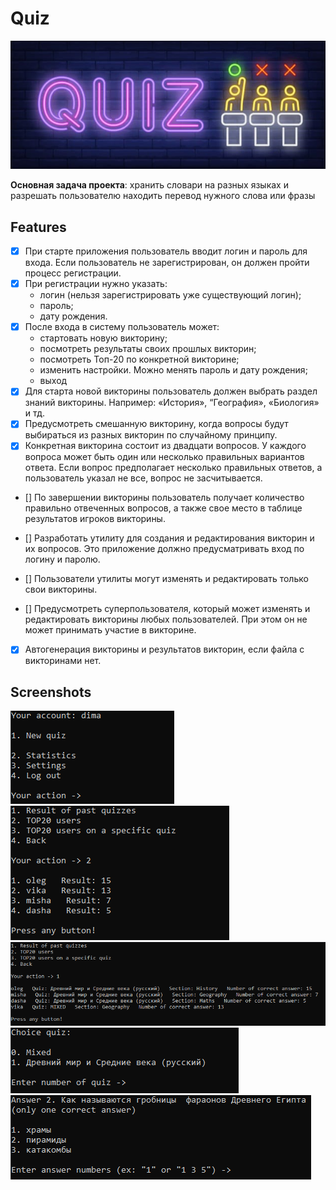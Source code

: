 # Quiz

![](./images/logo.jpg)

**Основная задача проекта**: хранить словари на разных языках и разрешать пользователю находить перевод нужного слова или фразы

## Features

* [x] При старте приложения пользователь вводит логин и пароль для входа. Если пользователь не зарегистрирован, он должен пройти процесс регистрации.
* [x] При регистрации нужно указать:
	- логин (нельзя зарегистрировать уже существующий логин);
	- пароль;
	- дату рождения.
* [x] После входа в систему пользователь может:
	- стартовать новую викторину;
	- посмотреть результаты своих прошлых викторин;
	- посмотреть Топ-20 по конкретной викторине;
	- изменить настройки. Можно менять пароль и дату рождения;
	- выход
* [x] Для старта новой викторины пользователь должен выбрать раздел знаний
викторины. Например: «История», “География», «Биология» и тд.
* [x] Предусмотреть смешанную викторину, когда вопросы будут выбираться из разных викторин по случайному принципу.
* [x] Конкретная викторина состоит из двадцати вопросов. У каждого вопроса
может быть один или несколько правильных вариантов ответа. Если вопрос предполагает несколько правильных ответов, а пользователь указал
не все, вопрос не засчитывается.
* [] По завершении викторины пользователь получает количество правильно
отвеченных вопросов, а также свое место в таблице результатов игроков
викторины.

* [] Разработать утилиту для создания и редактирования
викторин и их вопросов. Это приложение должно предусматривать вход по логину и паролю.
* [] Пользователи утилиты могут изменять и редактировать только свои викторины.
* [] Предусмотреть суперпользователя, который может изменять и редактировать викторины любых пользователей. При этом он не может принимать участие в викторине.
* [x] Автогенерация викторины и результатов викторин, если файла с викторинами нет.

## Screenshots

![](./images/Screenshot_1.png)
![](./images/Screenshot_2.png)
![](./images/Screenshot_3.png)
![](./images/Screenshot_4.png)
![](./images/Screenshot_5.png)